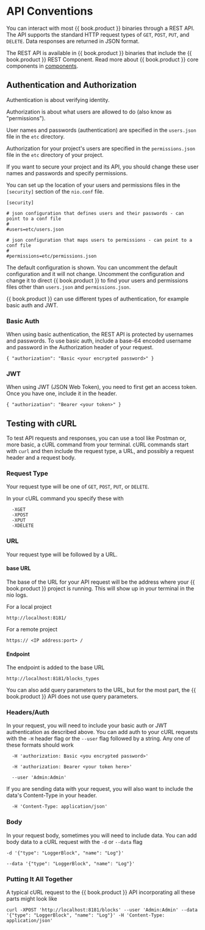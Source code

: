 # API Conventions

You can interact with most {{ book.product }} binaries through a REST API. The API supports the standard HTTP request types of `GET`, `POST`, `PUT`, and `DELETE`. Data responses are returned in JSON format.

The REST API is available in {{ book.product }} binaries that include the {{ book.product }} REST Component. Read more about {{ book.product }} core components in [components](../components/README.md).

## Authentication and Authorization

Authentication is about verifying identity.

Authorization is about what users are allowed to do (also know as "permissions").

User names and passwords (authentication) are specified in the `users.json` file in the `etc` directory.

Authorization for your project's users are specified in the `permissions.json` file in the `etc` directory of your project.

If you want to secure your project and its API, you should change these user names and passwords and specify permissions.

You can set up the location of your users and permissions files in the `[security]` section of the `nio.conf` file.

```
[security]

# json configuration that defines users and their passwords - can point to a conf file
#
#users=etc/users.json

# json configuration that maps users to permissions - can point to a conf file
#
#permissions=etc/permissions.json
```

The default configuration is shown. You can uncomment the default configuration and it will not change. Uncomment the configuration and change it to direct {{ book.product }} to find your users and permissions files other than `users.json` and `permissions.json`.

{{ book.product }} can use different types of authentication, for example basic auth and JWT.

### Basic Auth

When using basic authentication, the REST API is protected by usernames and passwords. To use basic auth, include a base-64 encoded username and password in the Authorization header of your request.

`{ "authorization": "Basic <your encrypted password>" }`

### JWT

When using JWT (JSON Web Token), you need to first get an access token. Once you have one, include it in the header.

`{ "authorization": "Bearer <your token>" }`

## Testing with cURL

To test API requests and responses, you can use a tool like Postman or, more basic, a cURL command from your terminal. cURL commands start with `curl` and then include the request type, a URL, and possibly a request header and a request body.

### Request Type
Your request type will be one of `GET`, `POST`, `PUT`, or `DELETE`.

In your cURL command you specify these with

      -XGET
      -XPOST
      -XPUT
      -XDELETE

### URL
Your request type will be followed by a URL.

#### base URL
The base of the URL for your API request will be the address where your {{ book.product }} project is running. This will show up in your terminal in the nio logs.

For a local project

    http://localhost:8181/

For a remote project

    https:// <IP address:port> /

#### Endpoint

The endpoint is added to the base URL

    http://localhost:8181/blocks_types

You can also add query parameters to the URL, but for the most part, the {{ book.product }} API does not use query parameters.

### Headers/Auth

In your request, you will need to include your basic auth or JWT authentication as described above. You can add auth to your cURL requests with the `-H` header flag or the `--user` flag followed by a string. Any one of these formats should work

      -H 'authorization: Basic <you encrypted password>'

      -H 'authorization: Bearer <your token here>'

      --user 'Admin:Admin'

If you are sending data with your request, you will also want to include the data's Content-Type in your header.

      -H 'Content-Type: application/json'

### Body

In your request body, sometimes you will need to include data. You can add body data to a cURL request with the `-d` or `--data` flag

    -d '{"type": "LoggerBlock", "name": "Log"}'

    --data '{"type": "LoggerBlock", "name": "Log"}'


### Putting It All Together

A typical cURL request to the {{ book.product }} API incorporating all these parts might look like

    curl -XPOST 'http://localhost:8181/blocks' --user 'Admin:Admin' --data '{"type": "LoggerBlock", "name": "Log"}' -H 'Content-Type: application/json'
